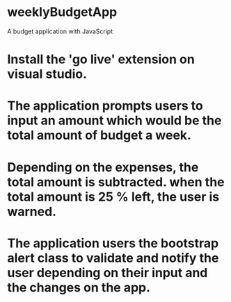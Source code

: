 # weeklyBudgetApp
A budget application with JavaScript

# Install the 'go live' extension on visual studio.

# The application prompts users to input an amount which would be the total amount of budget a week. 
# Depending on the expenses, the total amount is subtracted. when the total amount is 25 % left, the user is warned.
# The application users the bootstrap alert class to validate and notify the user depending on their input and the changes on the app.
